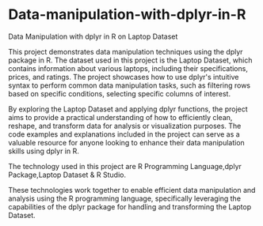 # Data-manipulation-with-dplyr-in-R

Data Manipulation with dplyr in R on Laptop Dataset

This project demonstrates data manipulation techniques using the dplyr package in R. The dataset used in this project is the Laptop Dataset, which contains information about various laptops, including their specifications, prices, and ratings.
The project showcases how to use dplyr's intuitive syntax to perform common data manipulation tasks, such as filtering rows based on specific conditions, selecting specific columns of interest.

By exploring the Laptop Dataset and applying dplyr functions, the project aims to provide a practical understanding of how to efficiently clean, reshape, and transform data for analysis or visualization purposes. The code examples and explanations included in the project can serve as a valuable resource for anyone looking to enhance their data manipulation skills using dplyr in R.

The technology used in this project are R Programming Language,dplyr Package,Laptop Dataset & R Studio.

 These technologies work together to enable efficient data manipulation and analysis using the R programming language, specifically leveraging the capabilities of the dplyr package for handling and transforming the Laptop Dataset.
